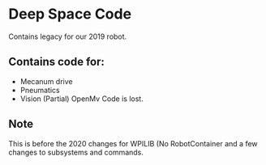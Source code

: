 #  Deep Space Code

Contains legacy for our 2019 robot.

## Contains code for: 

* Mecanum drive
* Pneumatics
* Vision (Partial) OpenMv Code is lost.

## Note
This is before the 2020 changes for WPILIB (No RobotContainer and a few changes to subsystems and commands.